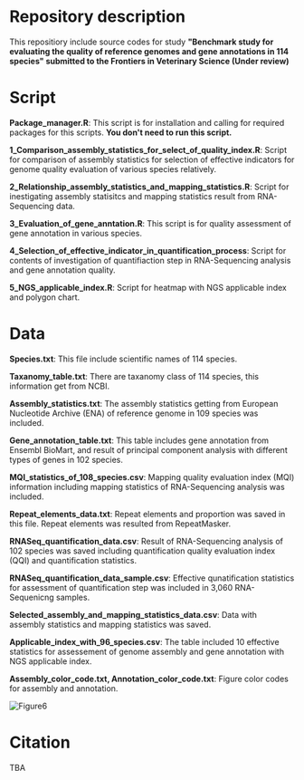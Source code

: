 # Repository description

This repositiory include source codes for study **"Benchmark study for evaluating the quality of reference genomes and gene annotations in 114 species" submitted to the Frontiers in Veterinary Science (Under review)**

# Script
**Package_manager.R**: This script is for installation and calling for required packages for this scripts. **You don't need to run this script.**

**1_Comparison_assembly_statistics_for_select_of_quality_index.R**: Script for comparison of assembly statistics for selection of effective indicators for genome quality evaluation of various species relatively.

**2_Relationship_assembly_statistics_and_mapping_statistics.R**: Script for inestigating assembly statisitcs and mapping statistics result from RNA-Sequencing data.


**3_Evaluation_of_gene_anntation.R**: This script is for quality assessment of gene annotation in various species.

**4_Selection_of_effective_indicator_in_quantification_process**: Script for contents of investigation of quantifiaction step in RNA-Sequencing analysis and gene annotation quality.

**5_NGS_applicable_index.R**: Script for heatmap with NGS applicable index and polygon chart.




# Data

**Species.txt**: This file include scientific names of 114 species.

**Taxanomy_table.txt**: There are taxanomy class of 114 species, this information get from NCBI.

**Assembly_statistics.txt**: The assembly statistics getting from European Nucleotide Archive (ENA) of reference genome in 109 species was included.

**Gene_annotation_table.txt**: This table includes gene annotation from Ensembl BioMart, and result of principal component analysis with different types of genes in 102 species.

**MQI_statistics_of_108_species.csv**: Mapping quality evaluation index (MQI) information including mapping statistics of RNA-Sequencing analysis was included. 

**Repeat_elements_data.txt**: Repeat elements and proportion was saved in this file. Repeat elements was resulted from RepeatMasker.

**RNASeq_quantification_data.csv**: Result of RNA-Sequencing analysis of 102 species was saved including quantification quality evaluation index (QQI) and quantification statistics.

**RNASeq_quantification_data_sample.csv**: Effective qunatification statistics for assessment of quantification step was included in 3,060 RNA-Sequenicng samples.

**Selected_assembly_and_mapping_statistics_data.csv**: Data with assembly statistics and mapping statistics was saved.

**Applicable_index_with_96_species.csv**: The table included 10 effective statistics for assessement of genome assembly and gene annotation with NGS applicable index.

**Assembly_color_code.txt, Annotation_color_code.txt**: Figure color codes for assembly and annotation.

![Figure6](https://user-images.githubusercontent.com/122352598/212307837-fd9f4e9f-0654-4a2f-be95-ad0a7960e083.jpg)

# Citation
TBA
